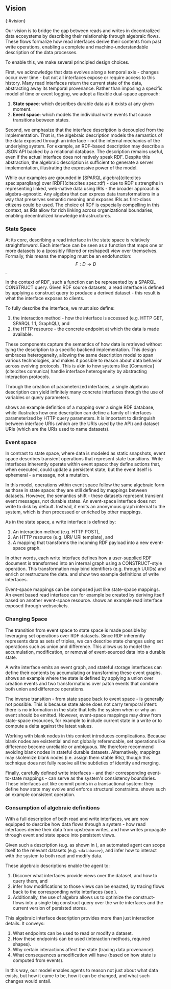 ## Vision
{:#vision}

Our vision is to bridge the gap between reads and writes in decentralized data ecosystems by describing their relationship through algebraic flows.
These flows formalize how read interfaces derive their contents from past write operations,
enabling a complete and machine-understandable description of the data processes.

To enable this, we make several principled design choices.

First, we acknowledge that data evolves along a temporal axis -
changes occur over time -
but not all interfaces expose or require access to this history.
Many read interfaces return the current state of the data,
abstracting away its temporal provenance.
Rather than imposing a specific model of time or event logging,
we adopt a flexible dual-space approach:

1. **State space**: which describes durable data as it exists at any given moment. 
2. **Event space**: which models the individual write events that cause transitions between states.

Second, we emphasize that the interface description is decoupled from the implementation.
That is, the algebraic description models the semantics of the data exposed through an interface -
not the internal mechanics of the underlying system.
For example, an RDF-based description may describe a JSON API backed by a relational database.
The description remains useful, even if the actual interface does not natively speak RDF.
Despite this abstraction, the algebraic description is sufficient to generate a server implementation, illustrating the expressive power of the model.

While our examples are grounded in [SPARQL algebra](cite:cites spec:sparqllang) over [RDF](cite:cites spec:rdf) -
due to RDF's strengths in representing linked,
web-native data using IRIs - the broader approach is algebra-agnostic.
Any algebra that can express data transformations in a way that preserves semantic meaning and exposes IRIs as first-class citizens could be used.
The choice of RDF is especially compelling in this context,
as IRIs allow for rich linking across organizational boundaries, enabling decentralized knowledge infrastructures.

### State Space

At its core, describing a read interface in the state space is relatively straightforward.
Each interface can be seen as a function that maps one or more datasets to a (possibly filtered or reshaped) view over themselves.
Formally, this means the mapping must be an endofunction: $$F:D \rightarrow D$$.

In the context of RDF, such a function can be represented by a SPARQL CONSTRUCT query.
Given RDF source datasets, a read interface is defined by applying a construct query to produce a derived dataset - this result is what the interface exposes to clients.

To fully describe the interface, we must also define:
1. the interaction method - how the interface is accessed (e.g. HTTP GET, SPARQL 1.1, GraphQL), and 
2. the HTTP resource - the concrete endpoint at which the data is made available.

These components capture the semantics of how data is retrieved without tying the description to a specific backend implementation.
This design embraces heterogeneity, allowing the same description model to span various technologies,
and makes it possible to reason about data behavior across evolving protocols.
This is akin to how systems like [Comunica](cite:cites comunica) handle interface heterogeneity by abstracting interaction protocols.

Through the creation of parameterized interfaces, a single algebraic description can yield infinitely many concrete interfaces through the use of variables or query parameters.

[](#5.get-owners) shows an example definition of a mapping over a single RDF database, while
[](#6.get-owner) illustrates how one description can define a family of interfaces parameterized by HTTP query parameters.
It is important to distinguish between interface URIs (which are the URIs used by the API) and dataset URIs (which are the URIs used to name datasets).

### Event space

In contrast to state space, where data is modeled as static snapshots,
event space describes transient operations that represent state transitions.
Write interfaces inherently operate within event space:
they define actions that, when executed, could update a persistent state, but the event itself is ephemeral -
a message, not a mutation.

In this model, operations within event space follow the same algebraic form as those in state space:
they are still defined by mappings between datasets.
However, the semantics shift - these datasets represent transient event messages, not durable states.
An event-space interface does not write to disk by default.
Instead, it emits an anonymous graph internal to the system, which is then processed or enriched by other mappings.

As in the state space, a write interface is defined by:
1. An interaction method (e.g. HTTP POST), 
2. An HTTP resource (e.g. URI/ URI template), and 
3. A mapping that transforms the incoming RDF payload into a new event-space graph.

In other words, each write interface defines how a user-supplied RDF document is transformed into an internal graph using a CONSTRUCT-style operation.
This transformation may bind identifiers (e.g. through UUIDs) and enrich or restructure the data.
[](#1.post-owner) and [](#2.patch-owner) show two example definitions of write interfaces.

Event-space mappings can be composed just like state-space mappings.
An event based read interface can for example be created by deriving itself based on another event-space resource.
[](#7.websocket) shows an example read interface exposed through websockets.

### Changing Space

The transition from event space to state space is made possible by leveraging set operations over RDF datasets.
Since RDF inherently represents data as sets of triples,
we can describe state changes using set operations such as union and difference.
This allows us to model the accumulation, modification, or removal of event-sourced data into a durable state.

A write interface emits an event graph,
and stateful storage interfaces can define their contents by accumulating or transforming these event graphs.
[](#4.database-def) shows an example where the state is defined by applying a union over creation events and
two transformations over patch events that combine both union and difference operations.

The inverse transition - from state space back to event space - is generally not possible.
This is because state alone does not carry temporal intent:
there is no information in the state that tells the system when or why an event should be emitted.
However, event-space mappings may draw from state-space resources,
for example to include current state in a write or to compute a delta against the latest values.

Working with blank nodes in this context introduces complications.
Because blank nodes are existential and not globally referencable,
set operations like difference become unreliable or ambiguous.
We therefore recommend avoiding blank nodes in stateful durable datasets.
Alternatively, mappings may skolemize blank nodes (i.e. assign them stable IRIs),
though this technique does not fully resolve all the subtleties of identity and merging.

Finally, carefully defined write interfaces -
and their corresponding event-to-state mappings -
can serve as the system's consistency boundaries.
These interfaces act like commit points in a transactional system:
they define how state may evolve and enforce structural constraints.
[](#3.change-owner) shows such an example consistent operation.

### Consumption of algebraic definitions

With a full description of both read and write interfaces,
we are now equipped to describe how data flows through a system -
how read interfaces derive their data from upstream writes,
and how writes propagate through event and state space into persistent views.

Given such a description (e.g. as shown in [](#annex)),
an automated agent can scope itself to the relevant datasets (e.g. `<database>`),
and infer how to interact with the system to both read and modify data.

These algebraic descriptions enable the agent to:
1. Discover what interfaces provide views over the dataset, and how to query them, and 
2. infer how modifications to those views can be enacted,
by tracing flows back to the corresponding write interfaces (see [](#flow-example)).
3. Additionally, the use of algebra allows us to optimize the construct-flows into a single big construct query over
the write interfaces and the current version of persisted stores. 

This algebraic interface description provides more than just interaction details.
It conveys:
1. What endpoints can be used to read or modify a dataset. 
2. How these endpoints can be used (interaction methods, required shapes). 
3. Why certain interactions affect the state (tracing data provenance). 
4. What consequences a modification will have (based on how state is computed from events).

In this way, our model enables agents to reason not just about what data exists,
but how it came to be, how it can be changed, and what such changes would entail.
